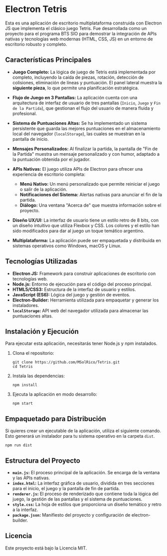 # Electron Tetris

Esta es una aplicación de escritorio multiplataforma construida con Electron JS que implementa el clásico juego Tetris. Fue desarrollada como un proyecto para el programa BTS SIO para demostrar la integración de APIs nativas y tecnologías web modernas (HTML, CSS, JS) en un entorno de escritorio robusto y completo.

## Características Principales

  * **Juego Completo:** La lógica de juego de Tetris está implementada por completo, incluyendo la caída de piezas, rotación, detección de colisiones, eliminación de líneas y puntuación. El panel lateral muestra la **siguiente pieza**, lo que permite una planificación estratégica.

  * **Flujo de Juego en 3 Pantallas:** La aplicación cuenta con una arquitectura de interfaz de usuario de tres pantallas (`Inicio`, `Juego` y `Fin de la Partida`), que gestionan el flujo del usuario de manera fluida y profesional.

  * **Sistema de Puntuaciones Altas:** Se ha implementado un sistema persistente que guarda las mejores puntuaciones en el almacenamiento local del navegador (`localStorage`), las cuales se muestran en la pantalla de inicio.

  * **Mensajes Personalizados:** Al finalizar la partida, la pantalla de "Fin de la Partida" muestra un mensaje personalizado y con humor, adaptado a la puntuación obtenida por el jugador.

  * **APIs Nativas:** El juego utiliza APIs de Electron para ofrecer una experiencia de escritorio completa:

      * **Menú Nativo:** Un menú personalizado que permite reiniciar el juego o salir de la aplicación.
      * **Notificaciones del Sistema:** Alertas nativas para anunciar el fin de la partida.
      * **Diálogo:** Una ventana "Acerca de" que muestra información sobre el proyecto.

  * **Diseño UX/UI:** La interfaz de usuario tiene un estilo retro de 8 bits, con un diseño intuitivo que utiliza Flexbox y CSS. Los colores y el estilo han sido modificados para dar al juego un toque temático argentino.

  * **Multiplataforma:** La aplicación puede ser empaquetada y distribuida en sistemas operativos como Windows, macOS y Linux.

## Tecnologías Utilizadas

  * **Electron JS:** Framework para construir aplicaciones de escritorio con tecnologías web.
  * **Node.js:** Entorno de ejecución para el código del proceso principal.
  * **HTML5/CSS3:** Estructura de la interfaz de usuario y estilos.
  * **JavaScript (ES6):** Lógica del juego y gestión de eventos.
  * **Electron-Builder:** Herramienta utilizada para empaquetar y generar los instaladores.
  * **`localStorage`:** API web del navegador utilizada para almacenar las puntuaciones altas.

## Instalación y Ejecución

Para ejecutar esta aplicación, necesitarás tener Node.js y npm instalados.

1.  Clona el repositorio:
    ```http
    git clone https://github.com/MSolRico/Tetris.git
    cd Tetris
    ```
2.  Instala las dependencias:
    ```http
    npm install
    ```
3.  Ejecuta la aplicación en modo desarrollo:
    ```http
    npm start
    ```

## Empaquetado para Distribución

Si quieres crear un ejecutable de la aplicación, utiliza el siguiente comando. Esto generará un instalador para tu sistema operativo en la carpeta `dist`.

```http
npm run dist
```

## Estructura del Proyecto

  * **`main.js`:** El proceso principal de la aplicación. Se encarga de la ventana y las APIs nativas.
  * **`index.html`:** La interfaz gráfica de usuario, dividida en tres secciones para el inicio, el juego y la pantalla de fin de partida.
  * **`renderer.js`:** El proceso de renderizado que contiene toda la lógica del juego, la gestión de las pantallas y el sistema de puntuaciones.
  * **`style.css`:** La hoja de estilos que proporciona un diseño temático y retro a la interfaz.
  * **`package.json`:** Manifiesto del proyecto y configuración de electron-builder.

## Licencia

Este proyecto está bajo la Licencia MIT.